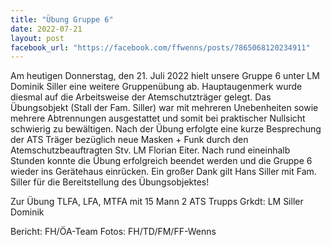 ```yaml
---
title: "Übung Gruppe 6"
date: 2022-07-21
layout: post
facebook_url: "https://facebook.com/ffwenns/posts/7865068120234911"
---
```


Am heutigen Donnerstag, den 21. Juli 2022 hielt unsere Gruppe 6 unter LM Dominik Siller eine weitere Gruppenübung ab. Hauptaugenmerk wurde diesmal auf die Arbeitsweise der Atemschutzträger gelegt. Das Übungsobjekt (Stall der Fam. Siller) war mit mehreren Unebenheiten sowie mehrere Abtrennungen ausgestattet und somit bei praktischer Nullsicht schwierig zu bewältigen. Nach der Übung erfolgte eine kurze Besprechung der ATS Träger bezüglich neue Masken + Funk durch den Atemschutzbeauftragten Stv. LM Florian Eiter.
Nach rund eineinhalb Stunden konnte die Übung erfolgreich beendet werden und die Gruppe 6 wieder ins Gerätehaus einrücken. 
Ein großer Dank gilt Hans Siller mit Fam. Siller für die Bereitstellung des Übungsobjektes! 

Zur Übung 
TLFA, LFA, MTFA mit 15 Mann
2 ATS Trupps
Grkdt: LM Siller Dominik

 

Bericht: FH/ÖA-Team
Fotos: FH/TD/FM/FF-Wenns